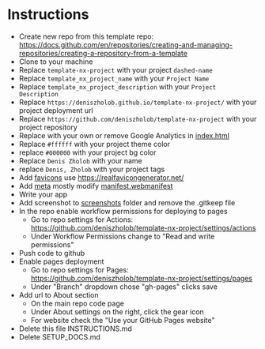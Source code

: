 # Instructions

- Create new repo from this template repo: https://docs.github.com/en/repositories/creating-and-managing-repositories/creating-a-repository-from-a-template
- Clone to your machine
- Replace `template-nx-project` with your project `dashed-name`
- Replace `template_nx_project_name` with your `Project Name`
- Replace `template_nx_project_description` with your `Project Description`
- Replace `https://deniszholob.github.io/template-nx-project/` with your project deployment url
- Replace `https://github.com/deniszholob/template-nx-project` with your project repository
- Replace with your own or remove Google Analytics in [index.html](./src/index.html)
- Replace `#ffffff` with your project theme color
- replace `#000000` with your project bg color
- Replace `Denis Zholob` with your name
- replace `Denis, Zholob` with your project tags
- Add [favicons](./src/icons/) use https://realfavicongenerator.net/
- Add [meta](./src/meta/) mostly modify [manifest.webmanifest](./src/meta/manifest.webmanifest)
- Write your app
- Add screenshot to [screenshots](./screenshots) folder and remove the .gitkeep file
- In the repo enable workflow permissions for deploying to pages
  - Go to repo settings for Actions: https://github.com/deniszholob/template-nx-project/settings/actions
  - Under Workflow Permissions change to "Read and write permissions"
- Push code to github
- Enable pages deployment
  - Go to repo settings for Pages: https://github.com/deniszholob/template-nx-project/settings/pages
  - Under "Branch" dropdown chose "gh-pages" clicks save
- Add url to About section
  - On the main repo code page
  - Under About settings on the right, click the gear icon
  - For website check the "Use your GitHub Pages website"
- Delete this file INSTRUCTIONS.md
- Delete SETUP_DOCS.md
